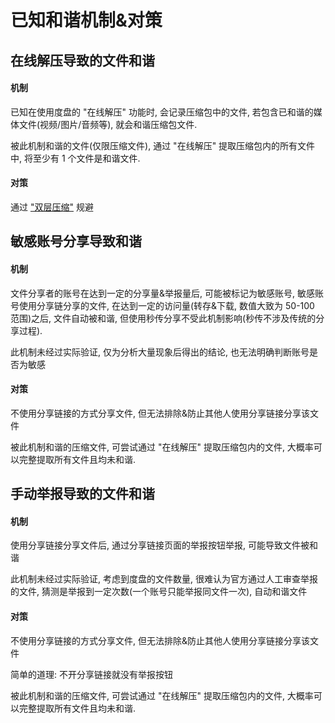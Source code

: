 # 已知和谐机制&对策

## 在线解压导致的文件和谐

#### 机制

已知在使用度盘的 "在线解压" 功能时, 会记录压缩包中的文件, 若包含已和谐的媒体文件(视频/图片/音频等), 就会和谐压缩包文件.

被此机制和谐的文件(仅限压缩文件), 通过 "在线解压" 提取压缩包内的所有文件中, 将至少有 1 个文件是和谐文件.

#### 对策

通过 ["双层压缩"](/document/预防和谐/度盘防和谐相关.md) 规避

## 敏感账号分享导致和谐

#### 机制

文件分享者的账号在达到一定的分享量&举报量后, 可能被标记为敏感账号, 敏感账号使用分享链分享的文件, 在达到一定的访问量(转存&下载, 数值大致为 50-100 范围)之后, 文件自动被和谐, 但使用秒传分享不受此机制影响(秒传不涉及传统的分享过程).

此机制未经过实际验证, 仅为分析大量现象后得出的结论, 也无法明确判断账号是否为敏感

#### 对策

不使用分享链接的方式分享文件, 但无法排除&防止其他人使用分享链接分享该文件

被此机制和谐的压缩文件, 可尝试通过 "在线解压" 提取压缩包内的文件, 大概率可以完整提取所有文件且均未和谐.

## 手动举报导致的文件和谐

#### 机制

使用分享链接分享文件后, 通过分享链接页面的举报按钮举报, 可能导致文件被和谐

此机制未经过实际验证, 考虑到度盘的文件数量, 很难认为官方通过人工审查举报的文件, 猜测是举报到一定次数(一个账号只能举报同文件一次), 自动和谐文件

#### 对策

不使用分享链接的方式分享文件, 但无法排除&防止其他人使用分享链接分享该文件

简单的道理: 不开分享链接就没有举报按钮

被此机制和谐的压缩文件, 可尝试通过 "在线解压" 提取压缩包内的文件, 大概率可以完整提取所有文件且均未和谐.